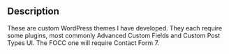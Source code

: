 ## Description

These are custom WordPress themes I have developed. They each require some plugins, most commonly Advanced Custom Fields and Custom Post Types UI.  The FOCC one will require Contact Form 7.